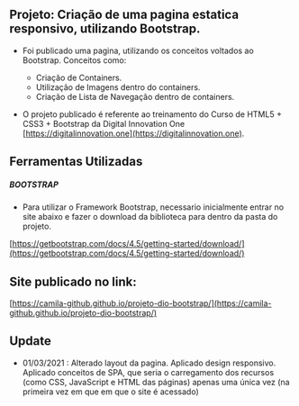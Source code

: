 ## Projeto: Criação de uma pagina estatica responsivo, utilizando Bootstrap.

+ Foi publicado uma pagina, utilizando os conceitos voltados ao Bootstrap. Conceitos como:
  * Criação de Containers. 
  * Utilização de Imagens dentro do containers.  
  * Criação de Lista de Navegação dentro de containers.

+ O projeto publicado é referente ao treinamento do Curso de HTML5 + CSS3 + Bootstrap da Digital Innovation One 
 [https://digitalinnovation.one](https://digitalinnovation.one).

## Ferramentas Utilizadas

##### BOOTSTRAP

- Para utilizar o Framework Bootstrap, necessario inicialmente entrar no site abaixo e fazer o download da biblioteca para dentro da pasta do projeto. 

 [https://getbootstrap.com/docs/4.5/getting-started/download/](https://getbootstrap.com/docs/4.5/getting-started/download/)

## Site publicado no link: 
 
 [https://camila-github.github.io/projeto-dio-bootstrap/](https://camila-github.github.io/projeto-dio-bootstrap/)

## Update 

- 01/03/2021 : Alterado layout da pagina. Aplicado design responsivo. Aplicado conceitos de SPA, que seria o carregamento dos recursos (como CSS, JavaScript e HTML das páginas) apenas uma única vez (na primeira vez em que em que o site é acessado)
